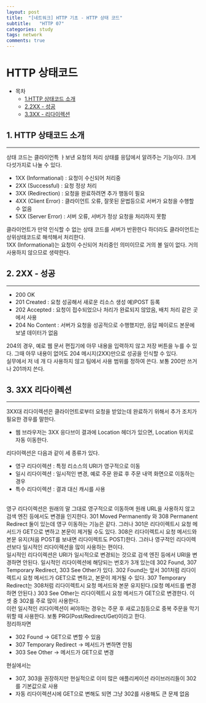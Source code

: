 ```yaml
---
layout: post
title:  "[네트워크] HTTP 기초 - HTTP 상태 코드"
subtitle:   "HTTP 07"
categories: study
tags: network
comments: true
---
```


# HTTP 상태코드

- 목차
    - [1.HTTP 상태코드 소개](#1.HTTP상태코드)
    - [2.2XX - 성공](#2.2XX)
    - [3.3XX - 리다이렉션](#3.3XX)

## 1. HTTP 상태코드 소개
---
상태 코드는 클라이언특 ㅏ보낸 요청의 처리 상태를 응답에서 알려주는 기능이다. 크게 다섯가지로 나눌 수 있다.

- 1XX (Informational) : 요청이 수신되어 처리중
- 2XX (Successful) : 요청 정상 처리
- 3XX (Redirection) : 요청을 완료하려면 추가 행동이 필요
- 4XX (Client Error) : 클라이언트 오류, 잘못된 문법등으로 서버가 요청을 수행할 수 없음
- 5XX (Server Error) : 서버 오류, 서버가 정상 요청을 처리하지 못함

클라이언트가 만약 인식할 수 없는 상태 코드를 서버가 반환한다 하더라도 클라이언트는 상위상태코드로 해석해서 처리한다. <br>
1XX (Informational)는 요청이 수신되어 처리중인 의미이므로 거의 볼 일이 없다. 거의사용하지 않으므로 생략한다.

## 2. 2XX - 성공
---

- 200 OK
- 201 Created : 요청 성공해서 새로운 리소스 생성 예)POST 등록
- 202 Accepted : 요청이 접수되었으나 처리가 완료되지 않았음, 배치 처리 같은 곳에서 사용
- 204 No Content : 서버가 요청을 성공적으로 수행했지만, 응답 페이로드 본문에 보낼 데이터가 없음

204의 경우, 예로 웹 문서 편집기에 아무 내용을 입력하지 않고 저장 버튼을 누를 수 있다. 그때 아무 내용이 없어도 204 메시지(2XX)만으로 성공을 인식할 수 있다.<br>
실무에서 저 네 개 다 사용하지 않고 팀에서 사용 범위를 정하여 쓴다. 보통 200만 쓰거나 201까지 쓴다.

## 3. 3XX 리다이렉션
---
3XX대 리다이렉션은 클라이언트로부터 요청을 받았는데 완료하기 위해서 추가 조치가 필요한 경우를 말한다.

- 웹 브라우저는 3XX 응다브이 결과에 Location 헤더가 있으면, Location 위치로 자동 이동한다.

리다이렉션은 다음과 같이 세 종류가 있다.

- 영구 리다이렉션 : 특정 리소스의 URI가 영구적으로 이동
- 일시 리다이렉션 : 일시적인 변경, 예로 주문 완료 후 주문 내역 화면으로 이동하는 경우
- 특수 리다이렉션 : 결과 대신 캐시를 사용
<br>
영구 리다이렉션은 원래의 말 그대로 영구적으로 이동하며 원래 URL을 사용하지 않고 검색 엔진 등에서도 변경을 인지한다. 301 Moved Permanently 와 308 Permanent Redirect 둘이 있는데 영구 이동하는 기능은 같다. 그러나 301은 리다이렉트시 요청 메서드가 GET으로 변하고 본문이 제거될 수도 있다. 308은 리다이렉트시 요청 메서드와 본문 유지(처음 POST를 보내면 리다이렉트도 POST)한다. 그러나 영구적인 리다이렉션보다 일시적인 리다이렉션을 많이 사용하는 편이다. <br>
일시적인 리다이렉션은 URI가 일시적으로 변경되는 것으로 검색 엔진 등에서 URI을 변경하면 안된다. 일시적인 리다이렉션에 해당되는 번호가 3개 있는데 302 Found, 307 Temporary Redirect, 303 See Other가 있다. 302 Found는 앞서 301처럼 리다이렉트시 요청 메서드가 GET으로 변하고, 본문이 제거될 수 있다. 307 Temporary Redirect는 308처럼 리다이렉트시 요청 메서드와 본문 유지된다.(요청 메서드를 변경하면 안된다.) 303 See Other는 리다이렉트시 요청 메서드가 GET으로 변경한다. 이 셋 중 302를 주로 많이 사용한다.<br>
이런 일시적인 리다이렉션이 써야하는 경우는 주문 후 새로고침등으로 중복 주문을 막기 위할 때 사용한다. 보통 PRG(Post/Redirect/Get)이라고 한다.<br>
정리하자면 

- 302 Found -> GET으로 변할 수 있음
- 307 Temporary Redirect -> 메서드가 변하면 안됨
- 303 See Other -> 메서드가 GET으로 변경

현실에서는

- 307, 303을 권장하지만 현실적으로 이미 많은 애플리케이션 라이브러리들이 302를 기본값으로 사용
- 자동 리다이렉션시에 GET으로 변해도 되면 그냥 302를 사용해도 큰 문제 없음